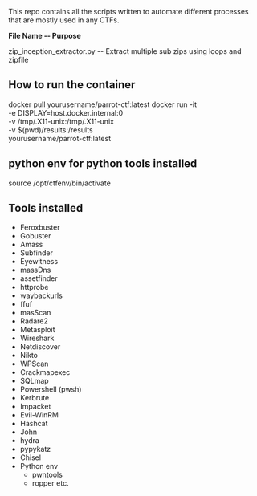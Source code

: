 This repo contains all the scripts written to automate different processes that are mostly used in any CTFs.

**File Name -- Purpose**

zip_inception_extractor.py -- Extract multiple sub zips using loops and zipfile

## How to run the container
docker pull yourusername/parrot-ctf:latest
docker run -it \
    -e DISPLAY=host.docker.internal:0 \
    -v /tmp/.X11-unix:/tmp/.X11-unix \
    -v $(pwd)/results:/results \
    yourusername/parrot-ctf:latest

## python env for python tools installed
source /opt/ctfenv/bin/activate

## Tools installed
- Feroxbuster
- Gobuster
- Amass
- Subfinder
- Eyewitness
- massDns
- assetfinder
- httprobe
- waybackurls
- ffuf
- masScan
- Radare2
- Metasploit
- Wireshark
- Netdiscover
- Nikto
- WPScan
- Crackmapexec
- SQLmap
- Powershell (pwsh)
- Kerbrute
- Impacket
- Evil-WinRM
- Hashcat
- John
- hydra
- pypykatz
- Chisel
- Python env
  - pwntools
  - ropper etc.
